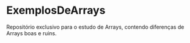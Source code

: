 # ExemplosDeArrays
Repositório exclusivo para o estudo de Arrays, contendo diferenças de Arrays boas e ruins.
